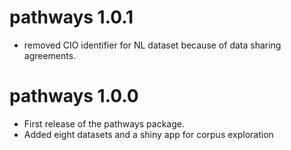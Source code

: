 # pathways 1.0.1

* removed CIO identifier for NL dataset because of data sharing agreements.


# pathways 1.0.0

* First release of the pathways package.
* Added eight datasets and a shiny app for corpus exploration



